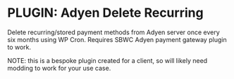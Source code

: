 # PLUGIN: Adyen Delete Recurring

Delete recurring/stored payment methods from Adyen server once every six months using WP Cron. Requires SBWC Adyen payment gateway plugin to work.

NOTE: this is a bespoke plugin created for a client, so will likely need modding to work for your use case.
